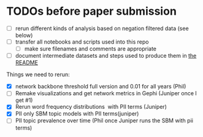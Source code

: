 # TODOs before paper submission

- [ ] rerun different kinds of analysis based on negation filtered data (see below)
- [ ] transfer all notebooks and scripts used into this repo
  - [ ] make sure filenames and comments are appropriate
- [ ] document intermediate datasets and steps used to produce them in [the README](README.md)

Things we need to rerun:

- [X] network backbone threshold full version and 0.01 for all years (Phil)
- [ ] Remake visualizations and get network metrics in Gephi (Juniper once I get #1)
- [X] Rerun word frequency distributions  with PII terms (Juniper)
- [X] PII only SBM topic models with PII terms(juniper)
- [ ] PII topic prevalence over time (Phil once Juniper runs the SBM with pii terms)

